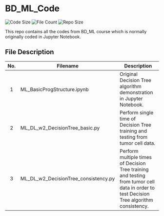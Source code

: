 # BD_ML_Code

![Code Size](https://img.shields.io/github/languages/code-size/belongtothenight/BD_ML_Code) ![File Count](https://img.shields.io/github/directory-file-count/belongtothenight/BD_ML_Code/src) ![Repo Size](https://img.shields.io/github/repo-size/belongtothenight/BD_ML_Code)

This repo contains all the codes from BD_ML course which is normally originally coded in Jupyter Notebook.

## File Description

| No. | Filename                             | Description                                                                                                                             |
| :-: | ------------------------------------ | --------------------------------------------------------------------------------------------------------------------------------------- |
|  1  | ML_BasicProgStructure.ipynb          | Original Decision Tree algorithm demonstration in Jupyter Notebook.                                                                     |
|  2  | ML_DL_w2_DecisionTree_basic.py       | Perform single time of Decision Tree training and testing from tumor cell data.                                                         |
|  3  | ML_DL_w2_DecisionTree_consistency.py | Perform multiple times of Decision Tree training and testing from tumor cell data in order to test Decision Tree algorithm consistency. |
